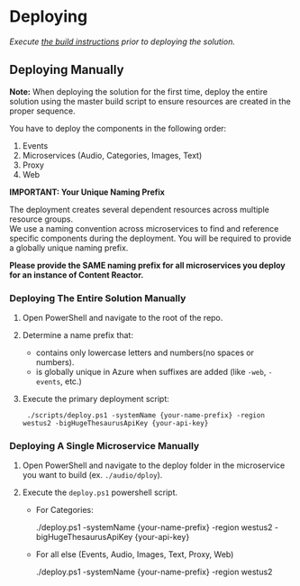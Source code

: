 # Deploying

_Execute [the build instructions](building.md) prior to 
deploying the solution._

## Deploying Manually

**Note:** When deploying the solution for the first time, 
deploy the entire solution using the master build script to ensure
resources are created in the proper sequence.

You have to deploy the components in the following order:
1. Events
2. Microservices (Audio, Categories, Images, Text)
3. Proxy
4. Web

**IMPORTANT: Your Unique Naming Prefix**

The deployment creates several dependent resources across multiple resource groups.  
We use a naming convention across microservices to find and reference specific components
during the deployment.  You will be required to provide a globally unique naming prefix.

**Please provide the SAME naming prefix for all microservices you deploy for an instance of Content Reactor.**

### Deploying The Entire Solution Manually

1. Open PowerShell and navigate to the root of the repo.
2. Determine a name prefix that:
    * contains only lowercase letters and numbers(no spaces or numbers).
    * is globally unique in Azure when suffixes are added (like `-web`, `-events`, etc.)
3. Execute the primary deployment script:

        ./scripts/deploy.ps1 -systemName {your-name-prefix} -region westus2 -bigHugeThesaurusApiKey {your-api-key}

### Deploying A Single Microservice Manually

1. Open PowerShell and navigate to the deploy folder in the microservice you want to build (ex. `./audio/dploy`).
2. Execute the `deploy.ps1` powershell script.

    * For Categories:

        ./deploy.ps1 -systemName {your-name-prefix} -region westus2 -bigHugeThesaurusApiKey {your-api-key}

    * For all else (Events, Audio, Images, Text, Proxy, Web)

        ./deploy.ps1 -systemName {your-name-prefix} -region westus2

